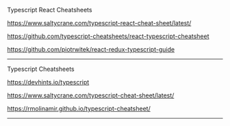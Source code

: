 Typescript React Cheatsheets

https://www.saltycrane.com/typescript-react-cheat-sheet/latest/

https://github.com/typescript-cheatsheets/react-typescript-cheatsheet

https://github.com/piotrwitek/react-redux-typescript-guide

---

Typescript Cheatsheets

https://devhints.io/typescript

https://www.saltycrane.com/typescript-cheat-sheet/latest/

https://rmolinamir.github.io/typescript-cheatsheet/

---

